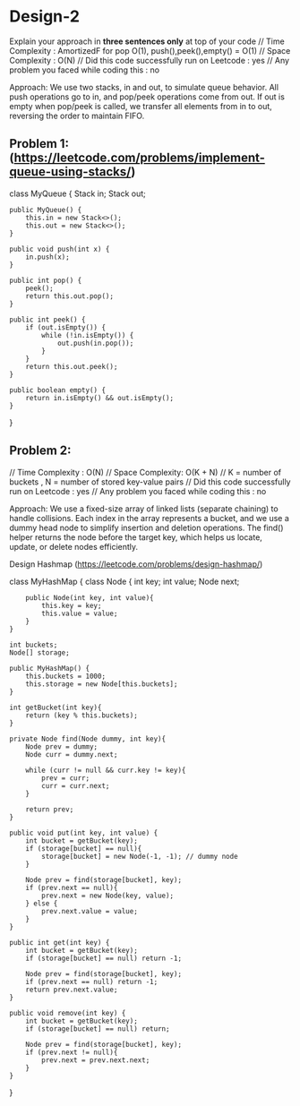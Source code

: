 # Design-2

Explain your approach in **three sentences only** at top of your code
// Time Complexity : AmortizedF for pop O(1), push(),peek(),empty() = O(1)
// Space Complexity : O(N)
// Did this code successfully run on Leetcode : yes
// Any problem you faced while coding this : no

Approach:
We use two stacks, in and out, to simulate queue behavior.
All push operations go to in, and pop/peek operations come from out.
If out is empty when pop/peek is called, we transfer all elements from in to out, reversing the order to maintain FIFO.

## Problem 1: (https://leetcode.com/problems/implement-queue-using-stacks/)
class MyQueue {
    Stack<Integer> in;
    Stack<Integer> out;

    public MyQueue() {
        this.in = new Stack<>();
        this.out = new Stack<>();
    }

    public void push(int x) {
        in.push(x);
    }

    public int pop() {
        peek();
        return this.out.pop();
    }

    public int peek() {
        if (out.isEmpty()) {
            while (!in.isEmpty()) {
                out.push(in.pop());
            }
        }
        return this.out.peek();  
    }

    public boolean empty() {
        return in.isEmpty() && out.isEmpty();
    }
}

## Problem 2:

// Time Complexity : O(N) 
// Space Complexity: O(K + N)
// K = number of buckets , N = number of stored key-value pairs
// Did this code successfully run on Leetcode : yes
// Any problem you faced while coding this : no


Approach:
We use a fixed-size array of linked lists (separate chaining) to handle collisions.
Each index in the array represents a bucket, and we use a dummy head node to simplify insertion and deletion operations.
The find() helper returns the node before the target key, which helps us locate, update, or delete nodes efficiently.

Design Hashmap (https://leetcode.com/problems/design-hashmap/)

class MyHashMap {
    class Node {
        int key;
        int value;
        Node next;

        public Node(int key, int value){
            this.key = key;
            this.value = value;
        }
    }

    int buckets;
    Node[] storage;

    public MyHashMap() {
        this.buckets = 1000;
        this.storage = new Node[this.buckets];
    }

    int getBucket(int key){
        return (key % this.buckets);
    }

    private Node find(Node dummy, int key){
        Node prev = dummy;
        Node curr = dummy.next;

        while (curr != null && curr.key != key){
            prev = curr;
            curr = curr.next;
        }

        return prev;
    }

    public void put(int key, int value) {
        int bucket = getBucket(key);
        if (storage[bucket] == null){
            storage[bucket] = new Node(-1, -1); // dummy node
        }

        Node prev = find(storage[bucket], key);
        if (prev.next == null){
            prev.next = new Node(key, value);
        } else {
            prev.next.value = value;
        }
    }

    public int get(int key) {
        int bucket = getBucket(key);
        if (storage[bucket] == null) return -1;

        Node prev = find(storage[bucket], key);
        if (prev.next == null) return -1;
        return prev.next.value;
    }

    public void remove(int key) {
        int bucket = getBucket(key);
        if (storage[bucket] == null) return;

        Node prev = find(storage[bucket], key);
        if (prev.next != null){
            prev.next = prev.next.next;
        }
    }
}


